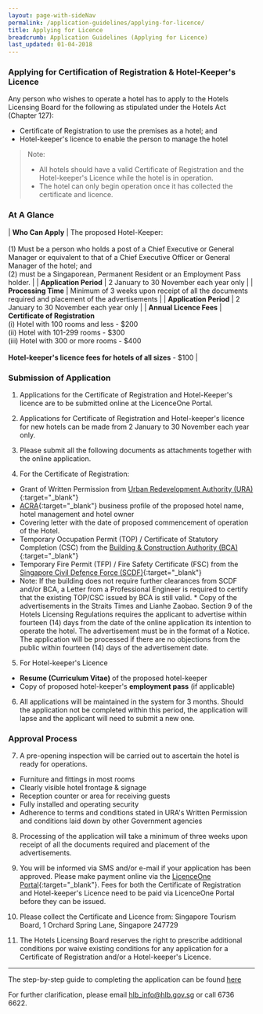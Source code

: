 ```yaml
---
layout: page-with-sideNav 
permalink: /application-guidelines/applying-for-licence/ 
title: Applying for Licence 
breadcrumb: Application Guidelines (Applying for Licence) 
last_updated: 01-04-2018 
---
```


### **Applying for Certification of Registration & Hotel-Keeper's Licence**

Any person who wishes to operate a hotel has to apply to the Hotels Licensing Board for the following as stipulated under the Hotels Act (Chapter 127):

* Certificate of Registration to use the premises as a hotel; and 
* Hotel-keeper's licence to enable the person to manage the hotel

> Note: 
> * All hotels should have a valid Certificate of Registration and the Hotel-keeper's Licence while the hotel is in operation. 
> * The hotel can only begin operation once it has collected the certificate and licence.

### **At A Glance**

| **Who Can Apply** | The proposed Hotel-Keeper: <br><br> (1) Must be a person who holds a post of a Chief Executive or General Manager or equivalent to that of a Chief Executive Officer or General Manager of the hotel; and <br> (2) must be a Singaporean, Permanent Resident or an Employment Pass holder.  | 
| **Application Period** | 2 January to 30 November each year only | 
| **Processing Time**  | Minimum of 3 weeks upon receipt of all the documents required and placement of the advertisements  | 
| **Application Period**  | 2 January to 30 November each year only | 
| **Annual Licence Fees** | **Certificate of Registration** <br>(i) Hotel with 100 rooms and less - $200 <br>(ii) Hotel with 101-299 rooms - $300 <br> (iii) Hotel with 300 or more rooms - $400 <br><br> **Hotel-keeper's licence fees for hotels of all sizes** - $100  |

### **Submission of Application**

1. Applications for the Certificate of Registration and Hotel-Keeper's licence are to be submitted online at the LicenceOne Portal.

2. Applications for Certificate of Registration and Hotel-keeper's licence for new hotels can be made from 2 January to 30 November each year only.

3. Please submit all the following documents as attachments together with the online application.

4. For the Certificate of Registration: 
* Grant of Written Permission from [Urban Redevelopment Authority (URA)](https://www.ura.gov.sg){:target="_blank"} 
* [ACRA](https://www.acra.gov.sg){:target="_blank"} business profile of the proposed hotel name, hotel management and hotel owner 
* Covering letter with the date of proposed commencement of operation of the Hotel. 
* Temporary Occupation Permit (TOP) / Certificate of Statutory Completion (CSC) from the [Building & Construction Authority (BCA)](https://www.bca.gov.sg){:target="_blank"} 
* Temporary Fire Permit (TFP) / Fire Safety Certificate (FSC) from the [Singapore Civil Defence Force (SCDF)](https://www.scdf.gov.sg){:target="_blank"} 
* Note: If the building does not require further clearances from SCDF and/or BCA, a Letter from a Professional Engineer is required to certify that the existing TOP/CSC issued by BCA is still valid. * Copy of the advertisements in the Straits Times and Lianhe Zaobao. Section 9 of the Hotels Licensing Regulations requires the applicant to advertise within fourteen (14) days from the date of the online application its intention to operate the hotel. The advertisement must be in the format of a Notice. The application will be processed if there are no objections from the public within fourteen (14) days of the advertisement date.

5. For Hotel-keeper's Licence 
* **Resume (Curriculum Vitae)** of the proposed hotel-keeper 
* Copy of proposed hotel-keeper's **employment pass** (if applicable)

6. All applications will be maintained in the system for 3 months. Should the application not be completed within this period, the application will lapse and the applicant will need to submit a new one.

### **Approval Process**

7. A pre-opening inspection will be carried out to ascertain the hotel is ready for operations. 
* Furniture and fittings in most rooms 
* Clearly visible hotel frontage & signage 
* Reception counter or area for receiving guests 
* Fully installed and operating security 
* Adherence to terms and conditions stated in URA's Written Permission and conditions laid down by other Government agencies

8. Processing of the application will take a minimum of three weeks upon receipt of all the documents required and placement of the advertisements.

9. You will be informed via SMS and/or e-mail if your application has been approved. Please make payment online via the [LicenceOne Portal](https://www.licence1.business.gov.sg){:target="_blank"}. Fees for both the Certificate of Registration and Hotel-keeper's Licence need to be paid via LicenceOne Portal before they can be issued.

10. Please collect the Certificate and Licence from: Singapore Tourism Board, 1 Orchard Spring Lane, Singapore 247729

11. The Hotels Licensing Board reserves the right to prescribe additional conditions por waive existing conditions for any application for a Certificate of Registration and/or a Hotel-keeper's Licence.

---

The step-by-step guide to completing the application can be found [here]({{site.baseurl}}/files/guides/guide-new-application.pdf)

For further clarification, please email [hlb_info@hlb.gov.sg](mailto:hlb_info@hlb.gov.sg) or call 6736 6622.        
